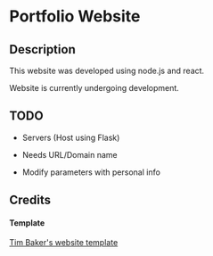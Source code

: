 # Portfolio Website

## Description

This website was developed using node.js and react.

Website is currently undergoing development.


## TODO

- Servers (Host using Flask)

- Needs URL/Domain name

- Modify parameters with personal info

## Credits

#### Template

<a href="https://github.com/tbakerx/react-resume-template">Tim Baker's website template</a>
